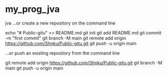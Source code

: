 # my_prog_jva
jva
…or create a new repository on the command line

echo "# Public-gitu" >> README.md
git init
git add README.md
git commit -m "first commit"
git branch -M main
git remote add origin https://github.com/Shnku/Public-gitu.git
git push -u origin main

…or push an existing repository from the command line

git remote add origin https://github.com/Shnku/Public-gitu.git
git branch -M main
git push -u origin main

